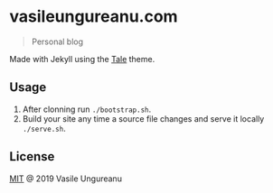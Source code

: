 # vasileungureanu.com

> Personal blog

Made with Jekyll using the [Tale](https://github.com/chesterhow/tale) theme.

## Usage

1. After clonning run `./bootstrap.sh`.
1. Build your site any time a source file changes and serve it locally `./serve.sh`.

License
-------

[MIT](LICENSE) @ 2019 Vasile Ungureanu
